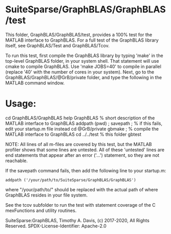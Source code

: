 # SuiteSparse/GraphBLAS/GraphBLAS/test

This folder, GraphBLAS/GraphBLAS/test, provides a 100% test for the MATLAB
interface to GraphBLAS.  For a full test of the GraphBLAS library itself,
see GraphBLAS/Test and GraphBLAS/Tcov.

To run this test, first compile the GraphBLAS library by typing 'make' in the
top-level GraphBLAS folder, in your system shell.  That statement will use
cmake to compile GraphBLAS.  Use 'make JOBS=40' to compile in parallel (replace
'40' with the number of cores in your system).  Next, go to the
GraphBLAS/GraphBLAS/@GrB/private folder, and type the following in the MATLAB
command window.

# Usage:

   cd GraphBLAS/GraphBLAS
   help GraphBLAS      % short description of the MATLAB interface to GraphBLAS
   addpath (pwd) ;
   savepath ;          % if this fails, edit your startup.m file instead
   cd @GrB/private
   gbmake ;            % compile the MATLAB interface to GraphBLAS
   cd ../../test       % this folder
   gbtest

NOTE: All lines of all m-files are covered by this test, but the MATLAB
profiler shows that some lines are untested.  All of these 'untested' lines
are end statements that appear after an error ('...') statement, so they are
not reachable.

If the savepath command fails, then add the following line to your startup.m:

    addpath ('/your/path/to/SuiteSparse/GraphBLAS/GraphBLAS')

where "/your/path/to/" should be replaced with the actual path of where
GraphBLAS resides in your file system.

See the tcov subfolder to run the test with statement coverage of the
C mexFunctions and utility routines.

SuiteSparse:GraphBLAS, Timothy A. Davis, (c) 2017-2020, All Rights Reserved.
SPDX-License-Identifier: Apache-2.0

